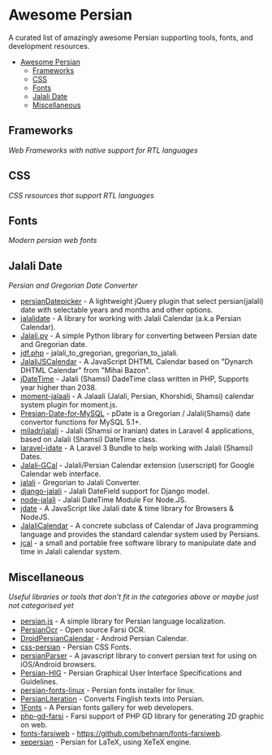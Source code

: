 # Awesome Persian
A curated list of amazingly awesome Persian supporting tools, fonts, and development resources.

- [Awesome Persian](#awesome-persian)
	- [Frameworks](#frameworks)
	- [CSS](#css)
	- [Fonts](#fonts)
	- [Jalali Date](#jalali-date)
	- [Miscellaneous](#miscellaneous)

## Frameworks
*Web Frameworks with native support for RTL languages*

## CSS
*CSS resources that support RTL languages*

## Fonts
*Modern persian web fonts*

## Jalali Date
*Persian and Gregorian Date Converter*

* [persianDatepicker](https://github.com/behzadi/persianDatepicker) - A lightweight jQuery plugin that select persian(jalali) date with selectable years and months and other options.
* [jalalidate](https://github.com/aziz/jalalidate) - A library for working with Jalali Calendar (a.k.a Persian Calendar).
* [Jalali.py](https://github.com/mjnaderi/Jalali.py) - A simple Python library for converting between Persian date and Gregorian date.
* [jdf.php](http://jdf.scr.ir/) - jalali_to_gregorian, gregorian_to_jalali.
* [JalaliJSCalendar](https://github.com/farhadi/JalaliJSCalendar) - A JavaScript DHTML Calendar based on "Dynarch DHTML Calendar" from "Mihai Bazon".
* [jDateTime](https://github.com/sallar/jDateTime) - Jalali (Shamsi) DadeTime class written in PHP, Supports year higher than 2038.
* [moment-jalaali](https://github.com/jalaali/moment-jalaali) - A Jalaali (Jalali, Persian, Khorshidi, Shamsi) calendar system plugin for moment.js.
* [Presian-Date-for-MySQL](https://github.com/zoghal/Presian-Date-for-MySQL) - pDate is a Gregorian / Jalali(Shamsi) date convertor functions for MySQL 5.1+.
* [miladr/jalali](https://github.com/miladr/jalali) - Jalali (Shamsi or Iranian) dates in Laravel 4 applications, based on Jalali (Shamsi) DateTime class.
* [laravel-jdate](https://github.com/sallar/laravel-jdate) - A Laravel 3 Bundle to help working with Jalali (Shamsi) Dates.
* [Jalali-GCal](https://github.com/behnam/jalali-gcal) - Jalali/Persian Calendar extension (userscript) for Google Calendar web interface.
* [jalali](https://github.com/alireza-ahmadi/jalali) - Gregorian to Jalali Converter.
* [django-jalali](https://github.com/slashmili/django-jalali) - Jalali DateField support for Django model.
* [node-jalali](https://github.com/Geeknux/node-jalali) - Jalali DateTime Module For Node.JS.
* [jdate](https://github.com/eAmin/jdate) - A JavaScript like Jalali date & time library for Browsers & NodeJS.
* [JalaliCalendar](https://github.com/amirmehdizadeh/JalaliCalendar) - A concrete subclass of Calendar of Java programming language and provides the standard calendar system used by Persians.
* [jcal](https://github.com/ashkang/jcal) - a small and portable free software library to manipulate date and time in Jalali calendar system.

## Miscellaneous
*Useful libraries or tools that don't fit in the categories above or maybe just not categorised yet*

* [persian.js](https://github.com/usablica/persian.js) - A simple library for Persian language localization.
* [PersianOcr](https://github.com/reza1615/PersianOcr) - Open source Farsi OCR.
* [DroidPersianCalendar](https://github.com/ebraminio/DroidPersianCalendar) - Android Persian Calendar.
* [css-persian](https://github.com/intuxicated/css-persian) - Persian CSS Fonts.
* [persianParser](https://github.com/sallar/persianParser) - A javascript library to convert persian text for using on iOS/Android browsers.
* [Persian-HIG](https://github.com/shervinafshar/Persian-HIG) - Persian Graphical User Interface Specifications and Guidelines.
* [persian-fonts-linux](https://github.com/fzerorubigd/persian-fonts-linux) - Persian fonts installer for linux.
* [PersianLiteration](https://github.com/masihyeganeh/PersianLiteration) - Converts Finglish texts into Persian.
* [1Fonts](https://github.com/AliMD/1fonts) - A Persian fonts gallery for web developers.
* [php-gd-farsi](https://github.com/IranPhpMaster/php-gd-farsi) - Farsi support of PHP GD library for generating 2D graphic on web.
* [fonts-farsiweb](https://github.com/behnam/fonts-farsiweb) - https://github.com/behnam/fonts-farsiweb.
* [xepersian](https://github.com/vafa/xepersian) - Persian for LaTeX, using XeTeX engine.

